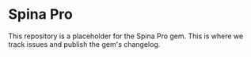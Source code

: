 # Spina Pro

This repository is a placeholder for the Spina Pro gem. This is where we track issues and publish the gem's changelog.
